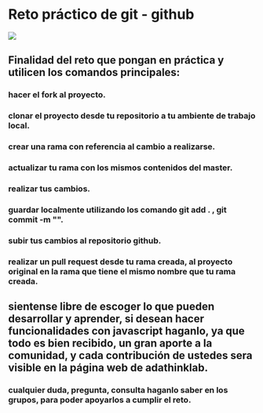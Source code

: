 # Reto práctico de git - github

<img src="https://www.syloper.com/wp-content/uploads/git_destacada-1024x426.png" />

## Finalidad del reto que pongan en práctica y utilicen los comandos principales:

### hacer el fork al proyecto.
### clonar el proyecto desde tu repositorio a tu ambiente de trabajo local.
### crear una rama con referencia al cambio a realizarse.
### actualizar tu rama con los mismos contenidos del master.
### realizar tus cambios.
### guardar localmente utilizando los comando git add . , git commit -m "".
### subir tus cambios al repositorio github.
### realizar un pull request desde tu rama creada, al proyecto original en la rama que tiene el mismo nombre que tu rama creada.

## sientense libre de escoger lo que pueden desarrollar y aprender, si desean hacer funcionalidades con javascript haganlo, ya que todo es bien recibido, un gran aporte a la comunidad, y cada contribución de ustedes sera visible en la página web de adathinklab.

### cualquier duda, pregunta, consulta haganlo saber en los grupos, para poder apoyarlos a cumplir el reto.


